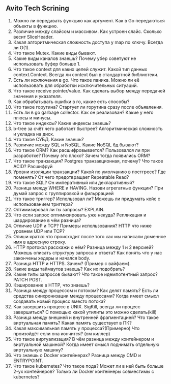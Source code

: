 ## Avito Tech Scrining

1. Можно ли передавать функцию как аргумент. Как в Go передаються объекты в функцию.
2. Различие между слайсом и массивом. Как устроен слайс. Сколько весит SliceHeader.
3. Какая алгоритмическая сложность доступа у map по ключу. Всегда ли O(1).
4. Что такое Mutex. Какие виды бывают.
5. Какие виды каналов знаешь? Почему убер советуют не использовать буфер больше 1.
6. Что такое context для каких целей служит. Какой тип данных context.Context. Всегда ли context был в стандартной библиотеки.
7. Есть ли исключения в go. Что такое паника. Можно ли её использовать для обработки исключительных ситуаций.
8. Что такое receive pointer/value. Как сделать выбор между передачей значения и указателя.
9. Как обрабатывать ошибки в го, какие есть способы?
10. Что такое горутина? Стартует ли горутина сразу после объявления.
11. Есть ли в go garbage collector. Как он реализован? Какие у него плюсы и минусы.
12. Что такое индексы? Какие индексы знаешь?
13. b-tree за счёт чего работает быстрее? Алгоритмическая сложность и укладка на диск.
14. Что такое СУБД. Какие знаешь?
15. Различие между SQL и NoSQL. Какие NoSQL бд бывают?
16. Что такое ORM? Как расшифровывается? Пользовался ли при разработке? Почему это плохо? Зачем тогда появились ORM?
17. Что такое транзакция? Postgres транзакционная, почему? Что такое ACID? Расшифруй
18. Уровни изоляции транзакции? Какой по умолчанию в постгресе? Где поменять? От чего предотвращает Repeatable Read?
19. Что такое SQL? Он императивный или декларативный?
20. Разница между WHERE и HAVING. Назови агрегатные функции? При думай запрос с группировкой и фильррацией
21. Что такое триггер? Использовал ли? Можешь ли придумать кейс с использованием триггера?
22. Оптимизировал ли ты запросы? EXPLAIN.
23. Что если запрос оптимизировать уже некуда? Репликация и шардирование в чём разница?
24. Отличие UDP и TCP? Примеры использования? HTTP что ниже уровнем UDP или TCP?
25. Опиши кратко что происходит после того как мы написали доменное имя в адресную строку.
26. HTTP протокол расскажи о нём? Разница между 1 и 2 версией? Можешь описать структуру запроса и ответа? Как понять что у нас закончены хедеры и начался body.
27. Разница HTTP и HTTPS. Зачем? (Пример с вайфаем).
28. Какие виды таймаутов знаешь? Как их подобрать?
29. Какие типы запросов бывают? Что такое идемпотентный запрос? PATCH POST.
30. Кэширование в HTTP, что знаешь?
31. Разница между процессом и потоком? Как делят память? Есть ли средства синхронизации между процессами? Когда имеет смысл создавать новый процесс вместо потока?
32. Как завершить процесс в UNIX. SigKill, всегда ли процесс завершиться? С помощью какой утилиты это можно сделать(kill)
33. Разница между внешней и внутренней фрагментацией? Что такое виртуальная память? Какая память существует в ПК?
34. Какая максимальная память у процесса?(Примерно) Что произойдёт если она кончится? (ом киллер)
35. Что такое виртуализация? В чём разница между контейнером и виртуальной машиной? Когда имеет смысл поднимать отдельную виртуальную машину?
36. Что знаешь о Docker контейнерах? Разница между CMD и ENTRYPOINT.
37. Что такое kubernetes? Что такое пода? Может ли в ней быть больше 2-ух контейнеров? Только ли Docker контейнеры совместимы с kubernetes?